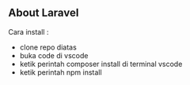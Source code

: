 
## About Laravel

Cara install :
- clone repo diatas
- buka code di vscode
- ketik perintah composer install di terminal vscode
- ketik perintah npm install
